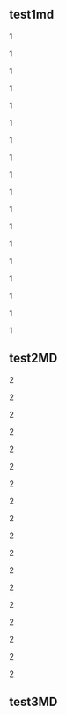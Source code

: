 ## test1md

1

1

1

1

1

1

1

1

1



1

1

1

1

1

1

1

1

1

## test2MD

2

2

2

2

2

2

2

2

2

2

2

2



2

2

2

2

2

2

## test3MD